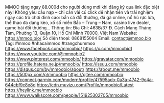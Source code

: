 MMOO tặng ngay 88.000đ cho người dùng mới khi đăng ký qua link đặc biệt này! Không yêu cầu nạp – chỉ cần vài cú click để nhận tiền và trải nghiệm ngay các trò chơi đỉnh cao: bắn cá đổi thưởng, đá gà online, nổ hũ rực lửa, thể thao đa dạng kèo, xổ số miền Bắc – Trung – Nam, casino live dealer, game bài đổi thưởng...
Thông tin:
Địa Chỉ: 463B/37 Đ. Cách Mạng Tháng Tám, Phường 13, Quận 10, Hồ Chí Minh 70000, Việt Nam
Website: https://mmoo.bio/
Số điện thoại: 0868155004
Email: contact@mmoo.bio
Tag: #mmoo #nhacaimmoo #trangchummoo 
https://www.facebook.com/mmoobio/
https://x.com/mmoobio1
https://www.youtube.com/@mmoobio2
https://www.pinterest.com/mmoobio/
https://gravatar.com/mmoobio
https://profile.hatena.ne.jp/mmoobio/
https://issuu.com/mmoobio
https://disqus.com/by/mmoobio/about/
https://about.me/mmoobio
https://500px.com/p/mmoobio
https://gitee.com/mmoobio
https://connect.garmin.com/modern/profile/47595acb-0a3a-4742-9c4a-644cbf9c8e8d
https://cdn.muvizu.com/Profile/mmoobio/Latest
https://heylink.me/mmoobio
https://www.walkscore.com/people/151925302705/mmoobio

